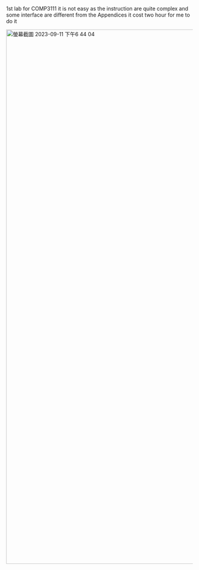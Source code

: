 1st lab for COMP3111
it is not easy as the instruction are quite complex and some interface are different from the Appendices
it cost two hour for me to do it

<img width="1440" alt="螢幕截圖 2023-09-11 下午6 44 04" src="https://github.com/frankiewong1209/Comp3111LEx/assets/144013886/de863f3f-2ad0-4f36-97b5-6530f474e03c">

